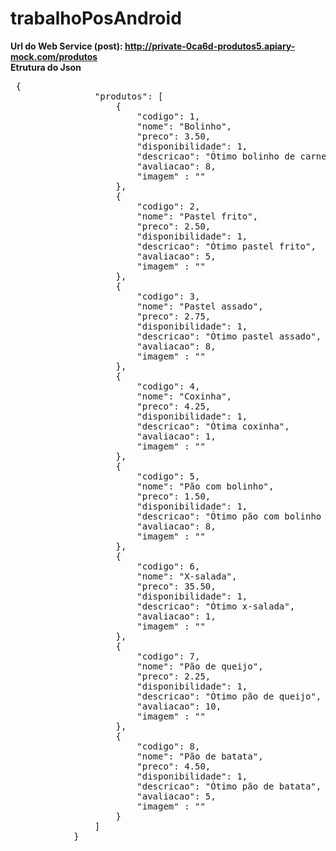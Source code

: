 # trabalhoPosAndroid
<strong>Url do Web Service (post): http://private-0ca6d-produtos5.apiary-mock.com/produtos</strong>
<br />
<strong>Etrutura do Json</strong>
<pre>
 {
                "produtos": [
                    {
                        "codigo": 1,
                        "nome": "Bolinho",
                        "preco": 3.50,
                        "disponibilidade": 1,
                        "descricao": "Ótimo bolinho de carne",
                        "avaliacao": 8,
                        "imagem" : ""
                    }, 
                    {
                        "codigo": 2,
                        "nome": "Pastel frito",
                        "preco": 2.50,
                        "disponibilidade": 1,
                        "descricao": "Ótimo pastel frito",
                        "avaliacao": 5,
                        "imagem" : ""
                    },
                    {
                        "codigo": 3,                    
                        "nome": "Pastel assado",
                        "preco": 2.75,
                        "disponibilidade": 1,
                        "descricao": "Ótimo pastel assado",
                        "avaliacao": 8,
                        "imagem" : ""
                    },
                    {
                        "codigo": 4,
                        "nome": "Coxinha",
                        "preco": 4.25,
                        "disponibilidade": 1,
                        "descricao": "Ótima coxinha",
                        "avaliacao": 1,
                        "imagem" : ""
                    },
                    {
                        "codigo": 5,                    
                        "nome": "Pão com bolinho",
                        "preco": 1.50,
                        "disponibilidade": 1,
                        "descricao": "Ótimo pão com bolinho de carne",
                        "avaliacao": 8,
                        "imagem" : ""
                    },
                    {
                        "codigo": 6,                    
                        "nome": "X-salada",
                        "preco": 35.50,
                        "disponibilidade": 1,
                        "descricao": "Ótimo x-salada",
                        "avaliacao": 1,
                        "imagem" : ""
                    },
                    {
                        "codigo": 7,                    
                        "nome": "Pão de queijo",
                        "preco": 2.25,
                        "disponibilidade": 1,
                        "descricao": "Ótimo pão de queijo",
                        "avaliacao": 10,
                        "imagem" : ""
                    },
                    {
                        "codigo": 8,                        
                        "nome": "Pão de batata",
                        "preco": 4.50,
                        "disponibilidade": 1,
                        "descricao": "Ótimo pão de batata",
                        "avaliacao": 5,
                        "imagem" : ""
                    }
                ]
            }
</pre>
